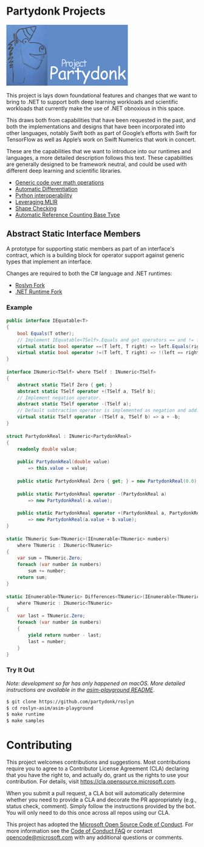 # Partydonk Projects

<img src="Images/Partydonk.png" width="320" alt="Partydonk Logo" />

This project is lays down foundational features and changes that we want to bring to .NET to support both deep learning workloads and scientific workloads that currently make the use of .NET obnoxious in this space.

This draws both from capabilities that have been requested in the past, and both the implementations and designs that have been incorporated into other languages, notably Swift both as part of Google’s efforts with Swift for TensorFlow as well as Apple’s work on Swift Numerics that work in concert.

These are the capabilities that we want to introduce into our runtimes and languages, a more detailed description follows this text.   These capabilities are generally designed to be framework neutral, and could be used with different deep learning and scientific libraries.


- [Generic code over math operations](https://github.com/Partydonk/partydonk/issues/1)
- [Automatic Differentiation](https://github.com/Partydonk/partydonk/issues/2)
- [Python interoperability](https://github.com/Partydonk/partydonk/issues/3)
- [Leveraging MLIR](https://github.com/Partydonk/partydonk/issues/4)
- [Shape Checking](https://github.com/Partydonk/partydonk/issues/5)
- [Automatic Reference Counting Base Type](https://github.com/Partydonk/partydonk/issues/6)

## Abstract Static Interface Members

A prototype for supporting static members as part of an interface's contract,
which is a building block for operator support against generic types that
implement an interface.

Changes are required to both the C# language and .NET runtimes:

* [Roslyn Fork](https://github.com/partydonk/roslyn/tree/dev/abock/asim/asim-playground)
* [.NET Runtime Fork](https://github.com/partydonk/runtime/tree/dev/abock/asim)

### Example

```csharp
public interface IEquatable<T>
{
    bool Equals(T other);
    // Implement IEquatable<TSelf>.Equals and get operators == and != for free.
    virtual static bool operator ==(T left, T right) => left.Equals(right);
    virtual static bool operator !=(T left, T right) => !(left == right);
}

interface INumeric<TSelf> where TSelf : INumeric<TSelf>
{
    abstract static TSelf Zero { get; }
    abstract static TSelf operator +(TSelf a, TSelf b);
    // Implement negation operator.
    abstract static TSelf operator -(TSelf a);
    // Default subtraction operator is implemented as negation and add.
    virtual static TSelf operator -(TSelf a, TSelf b) => a + -b;
}

struct PartydonkReal : INumeric<PartydonkReal>
{
    readonly double value;

    public PartydonkReal(double value)
        => this.value = value;

    public static PartydonkReal Zero { get; } = new PartydonkReal(0.0);
    
    public static PartydonkReal operator -(PartydonkReal a)
        => new PartydonkReal(-a.value);

    public static PartydonkReal operator +(PartydonkReal a, PartydonkReal b)
        => new PartydonkReal(a.value + b.value);
}

static TNumeric Sum<TNumeric>(IEnumerable<TNumeric> numbers)
    where TNumeric : INumeric<TNumeric>
{
    var sum = TNumeric.Zero;
    foreach (var number in numbers)
        sum += number;
    return sum;
}

static IEnumerable<TNumeric> Differences<TNumeric>(IEnumerable<TNumeric> numbers)
    where TNumeric : INumeric<TNumeric>
{
    var last = TNumeric.Zero;
    foreach (var number in numbers)
    {
        yield return number - last;
        last = number;
    }
}
```

### Try It Out

_Note: development so far has only happened on macOS. More detailed
instructions are available in the [asim-playground README](https://github.com/partydonk/roslyn/tree/dev/abock/asim/asim-playground/README.md)_.

```bash
$ git clone https://github.com/partydonk/roslyn
$ cd roslyn-asim/asim-playground
$ make runtime
$ make samples
```

# Contributing

This project welcomes contributions and suggestions.  Most contributions require you to agree to a
Contributor License Agreement (CLA) declaring that you have the right to, and actually do, grant us
the rights to use your contribution. For details, visit https://cla.opensource.microsoft.com.

When you submit a pull request, a CLA bot will automatically determine whether you need to provide
a CLA and decorate the PR appropriately (e.g., status check, comment). Simply follow the instructions
provided by the bot. You will only need to do this once across all repos using our CLA.

This project has adopted the [Microsoft Open Source Code of Conduct](https://opensource.microsoft.com/codeofconduct/).
For more information see the [Code of Conduct FAQ](https://opensource.microsoft.com/codeofconduct/faq/) or
contact [opencode@microsoft.com](mailto:opencode@microsoft.com) with any additional questions or comments.
